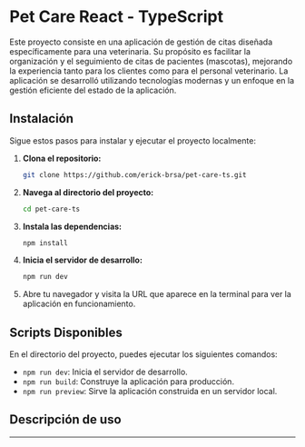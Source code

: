 # Pet Care React - TypeScript

Este proyecto consiste en una aplicación de gestión de citas diseñada específicamente para una veterinaria. Su propósito es facilitar la organización y el seguimiento de citas de pacientes (mascotas), mejorando la experiencia tanto para los clientes como para el personal veterinario. La aplicación se desarrolló utilizando tecnologías modernas y un enfoque en la gestión eficiente del estado de la aplicación.


## Instalación

Sigue estos pasos para instalar y ejecutar el proyecto localmente:

1. **Clona el repositorio:**

    ```bash
    git clone https://github.com/erick-brsa/pet-care-ts.git
    ```

2. **Navega al directorio del proyecto:**

    ```bash
    cd pet-care-ts
    ```

3. **Instala las dependencias:**

    ```bash
    npm install
    ```

4. **Inicia el servidor de desarrollo:**

    ```bash
    npm run dev
    ```

5. Abre tu navegador y visita la URL que aparece en la terminal para ver la aplicación en funcionamiento.

## Scripts Disponibles

En el directorio del proyecto, puedes ejecutar los siguientes comandos:

- `npm run dev`: Inicia el servidor de desarrollo.
- `npm run build`: Construye la aplicación para producción.
- `npm run preview`: Sirve la aplicación construida en un servidor local.

## Descripción de uso

---
